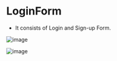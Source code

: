 # LoginForm

- It consists of Login and Sign-up Form.

![image](https://user-images.githubusercontent.com/69072470/125652010-750cfa37-0994-4278-883d-9c951084c8ea.png)

![image](https://user-images.githubusercontent.com/69072470/125652048-a4c8f980-2b75-414e-9059-ed7483504cfb.png)
